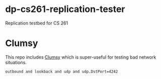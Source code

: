 # dp-cs261-replication-tester
Replication testbed for CS 261

# Clumsy

This repo includes [Clumsy](https://jagt.github.io/clumsy/index.html) which is super-useful
for testing bad network situations.

    outbound and lookback and udp and udp.DstPort=4242



